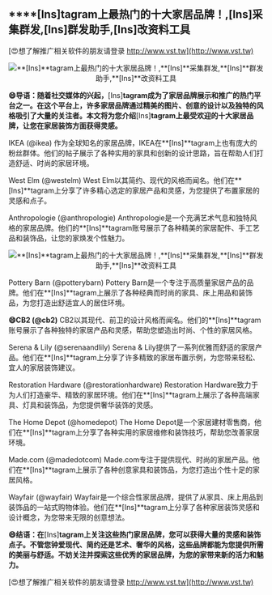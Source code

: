 ## ****[Ins]**tagram上最热门的十大家居品牌！,**[Ins]**采集群发,**[Ins]**群发助手,**[Ins]**改资料工具**

[😍想了解推广相关软件的朋友请登录 http://www.vst.tw](http://www.vst.tw)

 <center><img src="https://vst.tw/MP4/tuiguang/png/3.png" alt="**[Ins]**tagram上最热门的十大家居品牌！,**[Ins]**采集群发,**[Ins]**群发助手,**[Ins]**改资料工具"></center>

**😄导语：随着社交媒体的兴起，**[Ins]**tagram成为了家居品牌展示和推广的热门平台之一。在这个平台上，许多家居品牌通过精美的图片、创意的设计以及独特的风格吸引了大量的关注者。本文将为您介绍**[Ins]**tagram上最受欢迎的十大家居品牌，让您在家居装饰方面获得灵感。**

IKEA (@ikea)
作为全球知名的家居品牌，IKEA在**[Ins]**tagram上也有庞大的粉丝群体。他们的帖子展示了各种实用的家具和创新的设计思路，旨在帮助人们打造舒适、时尚的家居环境。

West Elm (@westelm)
West Elm以其简约、现代的风格而闻名。他们在**[Ins]**tagram上分享了许多精心选定的家居产品和灵感，为您提供了布置家居的灵感和点子。

Anthropologie (@anthropologie)
Anthropologie是一个充满艺术气息和独特风格的家居品牌。他们的**[Ins]**tagram账号展示了各种精美的家居配件、手工艺品和装饰品，让您的家焕发个性魅力。

 <center><img src="https://vst.tw/MP4/tuiguang/png/4.png" alt="**[Ins]**tagram上最热门的十大家居品牌！,**[Ins]**采集群发,**[Ins]**群发助手,**[Ins]**改资料工具"></center>

Pottery Barn (@potterybarn)
Pottery Barn是一个专注于高质量家居产品的品牌。他们在**[Ins]**tagram上展示了各种经典而时尚的家具、床上用品和装饰品，为您打造出舒适宜人的居住环境。

**😄CB2 (@cb2)**
CB2以其现代、前卫的设计风格而闻名。他们的**[Ins]**tagram账号展示了各种独特的家居产品和灵感，帮助您塑造出时尚、个性的家居风格。

Serena & Lily (@serenaandlily)
Serena & Lily提供了一系列优雅而舒适的家居产品。他们在**[Ins]**tagram上分享了许多精致的家居布置示例，为您带来轻松、宜人的家居装饰建议。

Restoration Hardware (@restorationhardware)
Restoration Hardware致力于为人们打造豪华、精致的家居环境。他们在**[Ins]**tagram上展示了各种高端家具、灯具和装饰品，为您提供奢华装饰的灵感。

The Home Depot (@homedepot)
The Home Depot是一个家居建材零售商，他们在**[Ins]**tagram上分享了各种实用的家居维修和装饰技巧，帮助您改善家居环境。

Made.com (@madedotcom)
Made.com专注于提供现代、时尚的家居产品。他们在**[Ins]**tagram上展示了各种创意家具和装饰品，为您打造出个性十足的家居风格。

Wayfair (@wayfair)
Wayfair是一个综合性家居品牌，提供了从家具、床上用品到装饰品的一站式购物体验。他们在**[Ins]**tagram上分享了各种家居装饰灵感和设计概念，为您带来无限的创意想法。

**😄结语：在**[Ins]**tagram上关注这些热门家居品牌，您可以获得大量的灵感和装饰点子。不管您钟爱现代、简约还是艺术、奢华的风格，这些品牌都能为您提供所需的美丽与舒适。不妨关注并探索这些优秀的家居品牌，为您的家带来新的活力和魅力。**

[😍想了解推广相关软件的朋友请登录 http://www.vst.tw](http://www.vst.tw)



